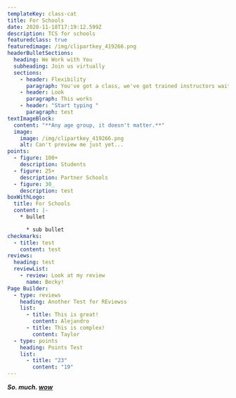 ```yaml
---
templateKey: class-cat
title: For Schools
date: 2020-11-18T17:19:12.599Z
description: TCS for schools
featuredclass: true
featuredimage: /img/clipartkey_419266.png
headerBulletSections:
  heading: We Work with You
  subheading: Join us virtually
  sections:
    - header: Flexibility
      paragraph: You've got a class, we've got trained instructors waiting!
    - header: Look
      paragraph: This works
    - header: "Start typing "
      paragraph: test
textImageBlock:
  content: "**Any age group, it doesn't matter.**"
  image:
    image: /img/clipartkey_419266.png
    alt: Can't preview me just yet...
points:
  - figure: 100+
    description: Students
  - figure: 25+
    description: Partner Schools
  - figure: 30_
    description: test
boxWithLogo:
  title: For Schools
  content: |-
    * bullet

      * sub bullet
checkmarks:
  - title: test
    content: test
reviews:
  heading: test
  reviewList:
    - review: Look at my review
      name: Becky!
Page Builder:
  - type: reviews
    heading: Another Test for REviewss
    list:
      - title: This is great!
        content: Alejandro
      - title: This is complex!
        content: Taylor
  - type: points
    heading: Points Test
    list:
      - title: "23"
        content: "19"
---
```


**_So. much. [wow](www.google.com)_**
